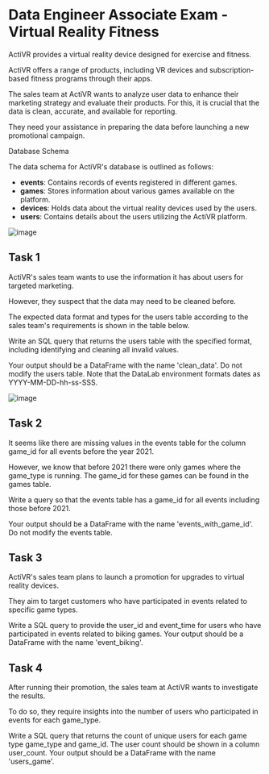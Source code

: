 # Data Engineer Associate Exam - Virtual Reality Fitness

ActiVR provides a virtual reality device designed for exercise and fitness.

ActiVR offers a range of products, including VR devices and subscription-based fitness programs through their apps.

The sales team at ActiVR wants to analyze user data to enhance their marketing strategy and evaluate their products. For this, it is crucial that the data is clean, accurate, and available for reporting.

They need your assistance in preparing the data before launching a new promotional campaign.

Database Schema

The data schema for ActiVR's database is outlined as follows:

-  **events**: Contains records of events registered in different games.
-  **games**: Stores information about various games available on the platform.
-  **devices**: Holds data about the virtual reality devices used by the users.
-  **users**: Contains details about the users utilizing the ActiVR platform.  

![image](https://github.com/user-attachments/assets/ddf4f568-61a7-4928-92c9-e92132f8b423)


## Task 1
ActiVR's sales team wants to use the information it has about users for targeted marketing.

However, they suspect that the data may need to be cleaned before.

The expected data format and types for the users table according to the sales team's requirements is shown in the table below.

Write an SQL query that returns the users table with the specified format, including identifying and cleaning all invalid values.

Your output should be a DataFrame with the name 'clean_data'. Do not modify the users table.
Note that the DataLab environment formats dates as YYYY-MM-DD-hh-ss-SSS.  

![image](https://github.com/user-attachments/assets/982ac30e-df47-44b0-a68f-be665ac934f8)  


## Task 2
It seems like there are missing values in the events table for the column game_id for all events before the year 2021.

However, we know that before 2021 there were only games where the game_type is running. The game_id for these games can be found in the games table.

Write a query so that the events table has a game_id for all events including those before 2021.

Your output should be a DataFrame with the name 'events_with_game_id'. Do not modify the events table.


## Task 3
ActiVR's sales team plans to launch a promotion for upgrades to virtual reality devices.

They aim to target customers who have participated in events related to specific game types.

Write a SQL query to provide the user_id and event_time for users who have participated in events related to biking games. Your output should be a DataFrame with the name 'event_biking'.


## Task 4
After running their promotion, the sales team at ActiVR wants to investigate the results.

To do so, they require insights into the number of users who participated in events for each game_type.

Write a SQL query that returns the count of unique users for each game type game_type and game_id. The user count should be shown in a column user_count. Your output should be a DataFrame with the name 'users_game'.
